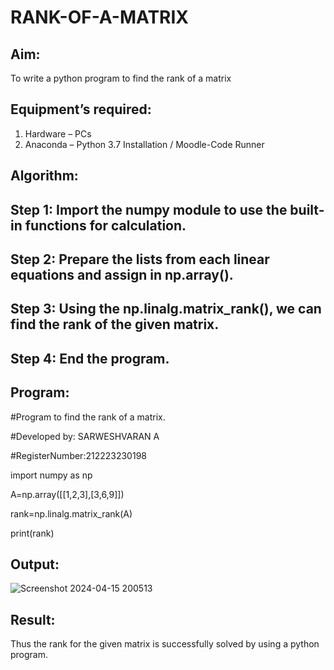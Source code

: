 # RANK-OF-A-MATRIX
## Aim:
To write a python program to find the rank of a matrix
## Equipment’s required:
1. 	Hardware – PCs
2. 	Anaconda – Python 3.7 Installation / Moodle-Code Runner
## Algorithm:
## Step 1: Import the numpy module to use the built-in functions for calculation.
## Step 2: Prepare the lists from each linear equations and assign in np.array().
## Step 3: Using the np.linalg.matrix_rank(), we can find the rank of the given matrix.
## Step 4: End the program.
## Program:
#Program to find the rank of a matrix.

#Developed by: SARWESHVARAN A

#RegisterNumber:212223230198

import numpy as np

A=np.array([[1,2,3],[3,6,9]])

rank=np.linalg.matrix_rank(A)

print(rank)

## Output:
![Screenshot 2024-04-15 200513](https://github.com/SarweshvaranA/RANK-OF-A-MATRIX/assets/146930981/00d5adb5-b9be-4f2d-a08b-ad8afa8ce237)
## Result:
Thus the rank for the given matrix is successfully solved by  using a python program.

